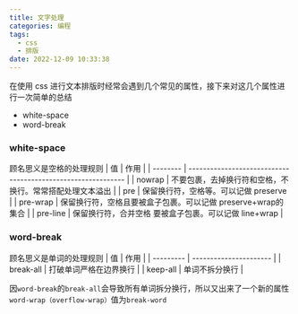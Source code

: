 ```yaml
---
title: 文字处理
categories: 编程
tags:
  - css
  - 排版
date: 2022-12-09 10:33:38
---
```


在使用 css 进行文本排版时经常会遇到几个常见的属性，接下来对这几个属性进行一次简单的总结

- white-space
- word-break

### white-space

顾名思义是空格的处理规则
| 值       | 作用                                                         |
| -------- | ------------------------------------------------------------ |
| nowrap   | 不要包裹，去掉换行符和空格，不换行。常常搭配处理文本溢出     |
| pre      | 保留换行符，空格等。可以记做 preserve                        |
| pre-wrap | 保留换行符，空格且要被盒子包裹。可以记做 preserve+wrap的集合 |
| pre-line | 保留换行符，合并空格 要被盒子包裹。可以记做 line+wrap        |

### word-break

顾名思义是单词的处理规则
| 值        | 作用                   |
| --------- | ---------------------- |
| break-all | 打破单词严格在边界换行 |
| keep-all  | 单词不拆分换行         |

因`word-break`的`break-all`会导致所有单词拆分换行，所以又出来了一个新的属性
`word-wrap（overflow-wrap）`值为`break-word`